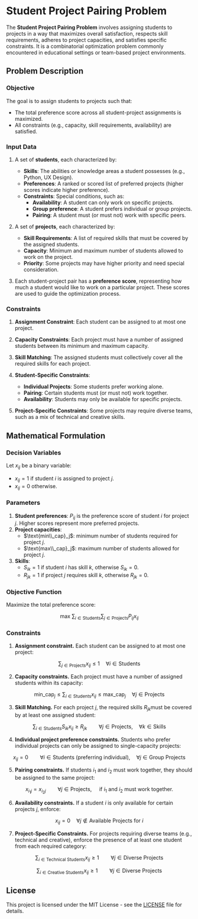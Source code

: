 # Student Project Pairing Problem

The **Student Project Pairing Problem** involves assigning students to projects in a way that maximizes overall satisfaction, respects skill requirements, adheres to project capacities, and satisfies specific constraints. It is a combinatorial optimization problem commonly encountered in educational settings or team-based project environments.

## Problem Description

### Objective
The goal is to assign students to projects such that:
- The total preference score across all student-project assignments is maximized.
- All constraints (e.g., capacity, skill requirements, availability) are satisfied.

### Input Data

1. A set of **students**, each characterized by:
   - **Skills**: The abilities or knowledge areas a student possesses (e.g., Python, UX Design).
   - **Preferences**: A ranked or scored list of preferred projects (higher scores indicate higher preference).
   - **Constraints**: Special conditions, such as:
      - **Availability**: A student can only work on specific projects.
      - **Group preference**: A student prefers individual or group projects.
      - **Pairing**: A student must (or must not) work with specific peers.

2. A set of **projects**, each characterized by:
   - **Skill Requirements**: A list of required skills that must be covered by the assigned students.
   - **Capacity**: Minimum and maximum number of students allowed to work on the project.
   - **Priority**: Some projects may have higher priority and need special consideration.

3. Each student-project pair has a **preference score**, representing how much a student would like to work on a particular project. These scores are used to guide the optimization process.


### Constraints

1. **Assignment Constraint**: Each student can be assigned to at most one project.

2. **Capacity Constraints**: Each project must have a number of assigned students between its minimum and maximum capacity.

3. **Skill Matching**: The assigned students must collectively cover all the required skills for each project.

4. **Student-Specific Constraints**:
   - **Individual Projects**: Some students prefer working alone.
   - **Pairing**: Certain students must (or must not) work together.
   - **Availability**: Students may only be available for specific projects.

5. **Project-Specific Constraints**: Some projects may require diverse teams, such as a mix of technical and creative skills.




## Mathematical Formulation

### Decision Variables
Let $x_{ij}$ be a binary variable:
- $x_{ij} = 1$ if student $i$ is assigned to project $j$.
- $x_{ij} = 0$ otherwise.


### Parameters
1. **Student preferences**: $P_{ij}$​ is the preference score of student $i$ for project $j$. Higher scores represent more preferred projects.
2. **Project capacities**:
   - $\text{min\\_cap}_j$: minimum number of students required for project $j$.
   - $\text{max\\_cap}_j$: maximum number of students allowed for project $j$.
3. **Skills**:
   - $S_{ik}=1$ if student $i$ has skill $k$, otherwise $S_{ik}=0$.
   - $R_{jk}=1$ if project $j$ requires skill $k$, otherwise $R_{jk}=0$.

### Objective Function
Maximize the total preference score:
```math
\text{max } \sum_{i \in \text{Students}} \sum_{j \in \text{Projects}} P_{ij} x_{ij}
```

### Constraints
1. **Assignment constraint.** Each student can be assigned to at most one project: 
```math
\sum_{j \in \text{Projects}} x_{ij} \leq 1 \quad \forall i \in \text{Students}
```

2. **Capacity constraints.** Each project must have a number of assigned students within its capacity:
```math
\text{min\_cap}_j \leq \sum_{i \in \text{Students}} x_{ij} \leq \text{max\_cap}_j \quad \forall j \in \text{Projects}
```

3. **Skill Matching.** For each project $j$, the required skills $R_{jk}$​ must be covered by at least one assigned student:
```math
\sum_{i \in \text{Students}} S_{ik} x_{ij} \geq R_{jk} \qquad \forall j \in \text{Projects}, \quad \forall k \in \text{Skills}
```

4. **Individual project preference constraints.** Students who prefer individual projects can only be assigned to single-capacity projects:
```math
x_{ij} = 0 \qquad \forall i \in \text{Students (preferring individual)}, \quad \forall j \in \text{Group Projects}
```

5. **Pairing constraints.** If students $i_1$​ and $i_2$​ must work together, they should be assigned to the same project:
```math
x_{i_1 j} = x_{i_2 j} \qquad \forall j \in \text{Projects}, \quad \text{ if } i_1 \text{ and } i_2 \text{ must work together.}
```

6. **Availability constraints.** If a student $i$ is only available for certain projects $j$, enforce:
```math
x_{ij} = 0 \quad \forall j \notin \text{Available Projects for } i
```

7. **Project-Specific Constraints.** For projects requiring diverse teams (e.g., technical and creative), enforce the presence of at least one student from each required category:
```math
    \sum_{i \in \text{Technical Students}} x_{i j} \geq 1 \qquad \forall j  \in \text{Diverse Projects}
```
```math
\sum_{i \in \text{Creative Students}} x_{i j} \geq 1 \qquad \forall j  \in \text{Diverse Projects}
```



## License

This project is licensed under the MIT License - see the [LICENSE](LICENSE) file for details.

